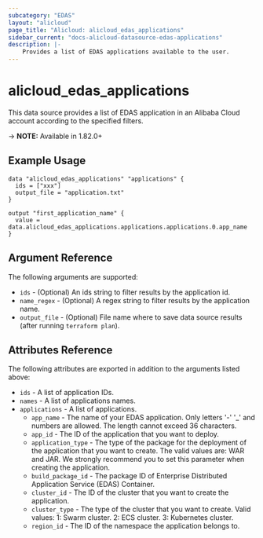 ```yaml
---
subcategory: "EDAS"
layout: "alicloud"
page_title: "Alicloud: alicloud_edas_applications"
sidebar_current: "docs-alicloud-datasource-edas-applications"
description: |-
    Provides a list of EDAS applications available to the user.
---
```


# alicloud\_edas\_applications

This data source provides a list of EDAS application in an Alibaba Cloud account according to the specified filters.

-> **NOTE:** Available in 1.82.0+

## Example Usage

```
data "alicloud_edas_applications" "applications" {
  ids = ["xxx"]
  output_file = "application.txt"
}

output "first_application_name" {
  value = data.alicloud_edas_applications.applications.applications.0.app_name
}
```

## Argument Reference

The following arguments are supported:

* `ids` - (Optional) An ids string to filter results by the application id. 
* `name_regex` - (Optional) A regex string to filter results by the application name. 
* `output_file` - (Optional) File name where to save data source results (after running `terraform plan`).

## Attributes Reference

The following attributes are exported in addition to the arguments listed above:
* `ids` - A list of application IDs.
* `names` - A list of applications names.
* `applications` - A list of applications.
  * `app_name` - The name of your EDAS application. Only letters '-' '_' and numbers are allowed. The length cannot exceed 36 characters.
  * `app_id` - The ID of the application that you want to deploy.
  * `application_type` - The type of the package for the deployment of the application that you want to create. The valid values are: WAR and JAR. We strongly recommend you to set this parameter when creating the application.
  * `build_package_id` - The package ID of Enterprise Distributed Application Service (EDAS) Container.
  * `cluster_id` - The ID of the cluster that you want to create the application.
  * `cluster_type` -  The type of the cluster that you want to create. Valid values: 1: Swarm cluster. 2: ECS cluster. 3: Kubernetes cluster.
  * `region_id` - The ID of the namespace the application belongs to.

